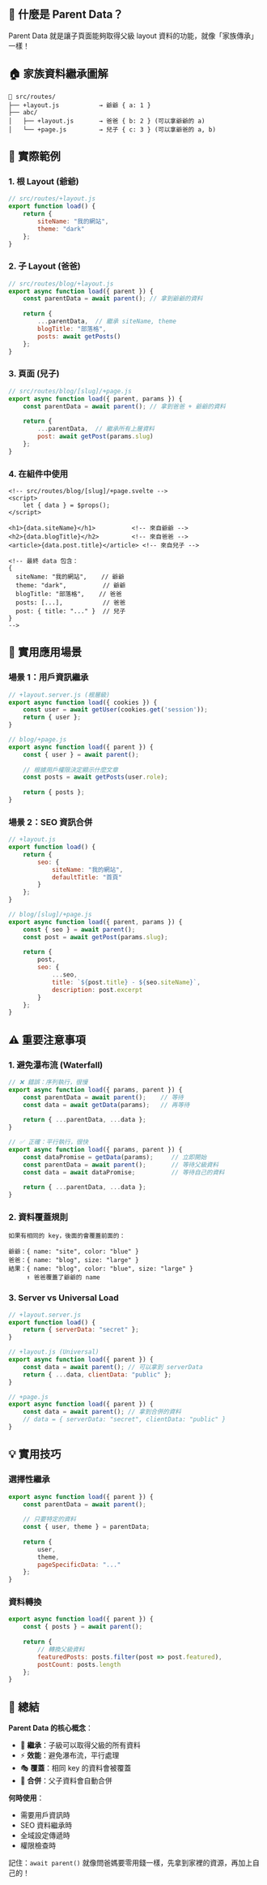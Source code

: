 ## 🔗 什麼是 Parent Data？

Parent Data 就是讓子頁面能夠取得父級 layout 資料的功能，就像「家族傳承」一樣！

## 🏠 家族資料繼承圖解

```
📁 src/routes/
├── +layout.js           → 爺爺 { a: 1 }
├── abc/
│   ├── +layout.js       → 爸爸 { b: 2 } (可以拿爺爺的 a)
│   └── +page.js         → 兒子 { c: 3 } (可以拿爺爸的 a, b)
```

## 🎯 實際範例

### 1. **根 Layout (爺爺)**
````javascript
// src/routes/+layout.js
export function load() {
    return { 
        siteName: "我的網站",
        theme: "dark" 
    };
}
````

### 2. **子 Layout (爸爸)**
````javascript
// src/routes/blog/+layout.js
export async function load({ parent }) {
    const parentData = await parent(); // 拿到爺爺的資料
    
    return {
        ...parentData,  // 繼承 siteName, theme
        blogTitle: "部落格",
        posts: await getPosts()
    };
}
````

### 3. **頁面 (兒子)**
````javascript
// src/routes/blog/[slug]/+page.js
export async function load({ parent, params }) {
    const parentData = await parent(); // 拿到爸爸 + 爺爺的資料
    
    return {
        ...parentData,  // 繼承所有上層資料
        post: await getPost(params.slug)
    };
}
````

### 4. **在組件中使用**
````svelte
<!-- src/routes/blog/[slug]/+page.svelte -->
<script>
    let { data } = $props();
</script>

<h1>{data.siteName}</h1>          <!-- 來自爺爺 -->
<h2>{data.blogTitle}</h2>         <!-- 來自爸爸 -->
<article>{data.post.title}</article> <!-- 來自兒子 -->

<!-- 最終 data 包含：
{
  siteName: "我的網站",    // 爺爺
  theme: "dark",          // 爺爺  
  blogTitle: "部落格",    // 爸爸
  posts: [...],           // 爸爸
  post: { title: "..." }  // 兒子
}
-->
````

## 🚀 實用應用場景

### 場景 1：用戶資訊繼承
````javascript
// +layout.server.js (根層級)
export async function load({ cookies }) {
    const user = await getUser(cookies.get('session'));
    return { user };
}

// blog/+page.js
export async function load({ parent }) {
    const { user } = await parent();
    
    // 根據用戶權限決定顯示什麼文章
    const posts = await getPosts(user.role);
    
    return { posts };
}
````

### 場景 2：SEO 資訊合併
````javascript
// +layout.js
export function load() {
    return {
        seo: {
            siteName: "我的網站",
            defaultTitle: "首頁"
        }
    };
}

// blog/[slug]/+page.js  
export async function load({ parent, params }) {
    const { seo } = await parent();
    const post = await getPost(params.slug);
    
    return {
        post,
        seo: {
            ...seo,
            title: `${post.title} - ${seo.siteName}`,
            description: post.excerpt
        }
    };
}
````

## ⚠️ 重要注意事項

### 1. **避免瀑布流 (Waterfall)**
````javascript
// ❌ 錯誤：序列執行，很慢
export async function load({ params, parent }) {
    const parentData = await parent();    // 等待
    const data = await getData(params);   // 再等待
    
    return { ...parentData, ...data };
}

// ✅ 正確：平行執行，很快
export async function load({ params, parent }) {
    const dataPromise = getData(params);     // 立即開始
    const parentData = await parent();       // 等待父級資料
    const data = await dataPromise;          // 等待自己的資料
    
    return { ...parentData, ...data };
}
````

### 2. **資料覆蓋規則**
```
如果有相同的 key，後面的會覆蓋前面的：

爺爺：{ name: "site", color: "blue" }
爸爸：{ name: "blog", size: "large" }  
結果：{ name: "blog", color: "blue", size: "large" }
     ↑ 爸爸覆蓋了爺爺的 name
```

### 3. **Server vs Universal Load**
````javascript
// +layout.server.js
export function load() {
    return { serverData: "secret" };
}

// +layout.js (Universal)
export async function load({ parent }) {
    const data = await parent(); // 可以拿到 serverData
    return { ...data, clientData: "public" };
}

// +page.js
export async function load({ parent }) {
    const data = await parent(); // 拿到合併的資料
    // data = { serverData: "secret", clientData: "public" }
}
````

## 💡 實用技巧

### 選擇性繼承
````javascript
export async function load({ parent }) {
    const parentData = await parent();
    
    // 只要特定的資料
    const { user, theme } = parentData;
    
    return {
        user,
        theme,
        pageSpecificData: "..."
    };
}
````

### 資料轉換
````javascript
export async function load({ parent }) {
    const { posts } = await parent();
    
    return {
        // 轉換父級資料
        featuredPosts: posts.filter(post => post.featured),
        postCount: posts.length
    };
}
````

## 🎯 總結

**Parent Data 的核心概念**：
- 🔗 **繼承**：子級可以取得父級的所有資料
- ⚡ **效能**：避免瀑布流，平行處理
- 🎭 **覆蓋**：相同 key 的資料會被覆蓋
- 🔄 **合併**：父子資料會自動合併

**何時使用**：
- 需要用戶資訊時
- SEO 資料繼承時
- 全域設定傳遞時
- 權限檢查時

記住：`await parent()` 就像問爸媽要零用錢一樣，先拿到家裡的資源，再加上自己的！